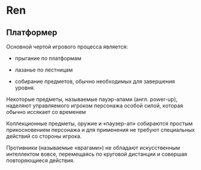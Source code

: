# Ren
## Платформер
Основной чертой игрового процесса является:

 - прыгание по платформам
 
 - лазанье по лестницам
 
 - собирание предметов, обычно необходимых для завершения уровня. 
 
Некоторые предметы, называемые пауэр-апами (англ. power-up), наделяют управляемого игроком персонажа особой силой, которая обычно иссякает со временем 

Коллекционные предметы, оружие и «пауэер-ап» собираются простым прикосновением персонажа и для применения не требуют специальных действий со стороны игрока.

Противники (называемые «врагами») не обладают искусственным интеллектом вовсе, перемещаясь по круговой дистанции и совершая повторяющиеся действия.

